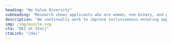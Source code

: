 ```yaml
---
heading: "We Value Diversity"
subheading: "Research shows applicants who are women, non-binary, and people of color, are less likely to apply for roles that don’t precisely fit their list of qualifications. If you see an open position that interests you, please apply! We value employees because of their differences and unique viewpoints. No candidate will likely be a perfect fit for every criteria. Even if your skillset doesn’t match our job description, take a leap, and tell us what you’ll bring to the table."
description: "We continually work to improve inclusiveness ensuring opportunity, career advancement, wage equity, and access are available to everyone, no matter their background. We value diversity in every form and strive to hire the most qualified people. Storj Labs also has a Diversity and Inclusion Council to promote a culture of mutual respect and intersectional equality."
img: /img/puzzle.svg
cta: "DEI at Storj"
ctaLink: "/dei"
---
```

